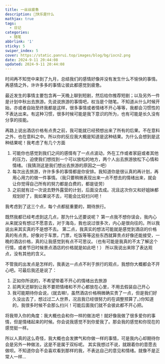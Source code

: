 ```yaml
---
title: 一丝丝疲惫
description: 🥧快乐是什么
mathjax: true
tags:
  - 日记
categories:
  - 随笔
abbrlink: '1'
sticky: 5
swiper_index: 5
cover: https://static.panrui.top/images/blog/bg/iocn2.png
date: 2024-9-11 20:44:08
updated: 2024-9-11 20:44:08
---
```


时间再不知觉中来到了九月，总结我们的感情好像并没有发生什么不愉快的事情。再感情之外，许许多多的事情让彼此都感觉到疲惫。

最近发生的事情主要包含再一天晚上聊到短剧，然后给你推荐短剧；以及另外一件是计划中秋出去旅游。先说说旅游的事情吧，权当是个随笔。不知道从什么时候开始，亦或者自始至终我都是这样，很多事情或者情绪不开心等等，我都会习惯性的不表达出来。有这种习惯，很多时候可能是我下意识的所为，也有可能是长久没有分享的技能。

再路上说出酒店价格有点贵之前，我可能就已经预想出来了所有的后果。不在意料之外，也在意料之中。所以你的反应我大概是知道是这种结果。为什么会想到是这种结果呢！我考虑了有几个方面
1. 可能你也感觉到我们之间的感情有了一点点波动，外在工作或者家庭或者其他的压力，迫使我们想找到一个可以放松的地方，两个人出去旅游放松下心情和情绪。（我猜测这是我们想出去旅游的原因之一吧）
2. 每次出去旅游，许许多多的事情都是你安排。我知道你是很认真的再计划，再用心用力的做一件事情。（我只要稍微表现出来一点不想去的情绪出来，就会让你觉得自己所有的努力都是白费的，都是徒劳）
3. 之前就有过一次说去野外露营的计划，后面没去成。况且这次你又和好姐妹都规划好了，我如果说不去，可能会比较扫兴吧！

我考虑到了这三个点，每个点都挺重要的，期待旅行。

既然我都已经考虑到这几点，那为什么还要说呢？
第一点我不想你误会，我内心从来就没有想过不愿意去，对于海岛，我也说过很多次，内心是很向往的。所以我说出来其实真的不是想不去。
第二点，我真实的想法可能就是感觉到酒店的价格真的有点贵。好像对于车票，门票，吃饭等等这些东西就算贵点好像还能接受，一晚的酒店价格，真的让我感觉到有点不可思议。（也有可能是我真的不太了解这个行情，或者节日时候景点酒店的价格就是如此吧！）
所以我说出来除了表达观点，没有其他的含义。

不管我的出发点是怎样的，我表达一点点不利于旅行的观点，我想你大概都会不开心吧。可最后我还是说了：
1. 正如你所说的，不希望带着不开心的情绪出去旅游
2. 前两天还聊到让我不要把情绪和不开心都放在心里，不用去假装自己开心
3. 我可能期待你会说，(就去嘛!，虽然酒店价格稍微确实贵了一点，但是我们好久没出去了，想过过二人世界，况且我已经很努力的在调整预算了。)你知道的，我很多时候不会那么扫兴！可能后面我们就不会彼此都不开心把。

将我带入你的角度：我大概也会和你一样的做法吧！就好像我做了很多爱你的事情，但是情绪起来的时候。你会说我感觉不到你爱我了。那会我的感觉和你现在的感觉挺一样。

所以人真的这么奇怪，我大概也会发脾气和你做一样的事情，可是我内心却期待你会是另外一种做法，这是不是属于双标呢。
其实我想过不说，就跟着你的意愿去做呗。不知道你会不会喜欢看到那样的我，不表达自己的意见和情绪。就像不是正常人一样...
